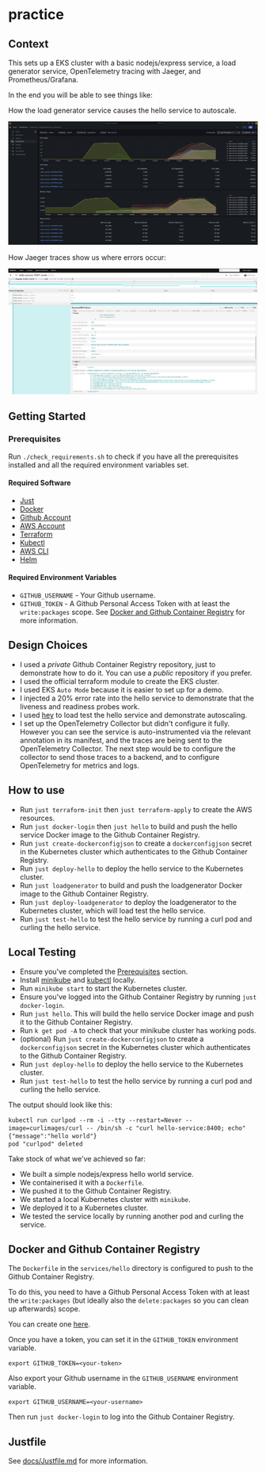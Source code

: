 # practice

## Context

This sets up a EKS cluster with a basic nodejs/express service, a load generator service, OpenTelemetry tracing with Jaeger, and Prometheus/Grafana.

In the end you will be able to see things like:

How the load generator service causes the hello service to autoscale.

![Load Generator and Autoscaling](https://github.com/alex1x/practice/blob/main/docs/images/load-generator-and-autoscaling.png)

How Jaeger traces show us where errors occur:

![Jaeger Traces](https://github.com/alex1x/practice/blob/main/docs/images/jaeger-traces-show-credentials-error.png)

## Getting Started

### Prerequisites

Run `./check_requirements.sh` to check if you have all the prerequisites installed and all the required environment variables set.

#### Required Software

- [Just](https://github.com/casey/just)
- [Docker](https://www.docker.com/)
- [Github Account](https://github.com/)
- [AWS Account](https://aws.amazon.com/)
- [Terraform](https://www.terraform.io/)
- [Kubectl](https://kubernetes.io/docs/tasks/tools/)
- [AWS CLI](https://aws.amazon.com/cli/)
- [Helm](https://helm.sh/)

#### Required Environment Variables

- `GITHUB_USERNAME` - Your Github username.
- `GITHUB_TOKEN` - A Github Personal Access Token with at least the `write:packages` scope. See [Docker and Github Container Registry](#docker-and-github-container-registry) for more information.

## Design Choices

- I used a *private* Github Container Registry repository, just to demonstrate how to do it. You can use a *public* repository if you prefer.
- I used the official terraform module to create the EKS cluster.
- I used EKS `Auto Mode` because it is easier to set up for a demo.
- I injected a 20% error rate into the hello service to demonstrate that the liveness and readiness probes work.
- I used [hey](https://github.com/rakyll/hey) to load test the hello service and demonstrate autoscaling.
- I set up the OpenTelemetry Collector but didn't configure it fully. However you can see the service is auto-instrumented via the relevant annotation in its manifest, and the traces are being sent to the OpenTelemetry Collector. The next step would be to configure the collector to send those traces to a backend, and to configure OpenTelemetry for metrics and logs. 

## How to use

- Run `just terraform-init` then `just terraform-apply` to create the AWS resources.
- Run `just docker-login` then `just hello` to build and push the hello service Docker image to the Github Container Registry.
- Run `just create-dockerconfigjson` to create a `dockerconfigjson` secret in the Kubernetes cluster which authenticates to the Github Container Registry.
- Run `just deploy-hello` to deploy the hello service to the Kubernetes cluster.
- Run `just loadgenerator` to build and push the loadgenerator Docker image to the Github Container Registry.
- Run `just deploy-loadgenerator` to deploy the loadgenerator to the Kubernetes cluster, which will load test the hello service.
- Run `just test-hello` to test the hello service by running a curl pod and curling the hello service.

## Local Testing

- Ensure you've completed the [Prerequisites](#prerequisites) section.
- Install [minikube](https://minikube.sigs.k8s.io/docs/start/) and [kubectl](https://kubernetes.io/docs/tasks/tools/) locally.
- Run `minikube start` to start the Kubernetes cluster.
- Ensure you've logged into the Github Container Registry by running `just docker-login`.
- Run `just hello`. This will build the hello service Docker image and push it to the Github Container Registry.
- Run `k get pod -A` to check that your minikube cluster has working pods.
- (optional) Run `just create-dockerconfigjson` to create a `dockerconfigjson` secret in the Kubernetes cluster which authenticates to the Github Container Registry.
- Run `just deploy-hello` to deploy the hello service to the Kubernetes cluster.
- Run `just test-hello` to test the hello service by running a curl pod and curling the hello service.

The output should look like this:

```
kubectl run curlpod --rm -i --tty --restart=Never --image=curlimages/curl -- /bin/sh -c "curl hello-service:8400; echo"
{"message":"hello world"}
pod "curlpod" deleted
```

Take stock of what we've achieved so far:

- We built a simple nodejs/express hello world service.
- We containerised it with a `Dockerfile`.
- We pushed it to the Github Container Registry.
- We started a local Kubernetes cluster with `minikube`.
- We deployed it to a Kubernetes cluster.
- We tested the service locally by running another pod and curling the service.

## Docker and Github Container Registry

The `Dockerfile` in the `services/hello` directory is configured to push to the Github Container Registry.

To do this, you need to have a Github Personal Access Token with at least the `write:packages` (but ideally also the `delete:packages` so you can clean up afterwards) scope.

You can create one [here](https://github.com/settings/tokens/new?scopes=write:packages,delete:packages&description=Github%20Container%20Registry%20Token).

Once you have a token, you can set it in the `GITHUB_TOKEN` environment variable.

```
export GITHUB_TOKEN=<your-token>
```

Also export your Github username in the `GITHUB_USERNAME` environment variable.

```
export GITHUB_USERNAME=<your-username>
```

Then run `just docker-login` to log into the Github Container Registry.


## Justfile

See [docs/Justfile.md](docs/Justfile.md) for more information.
